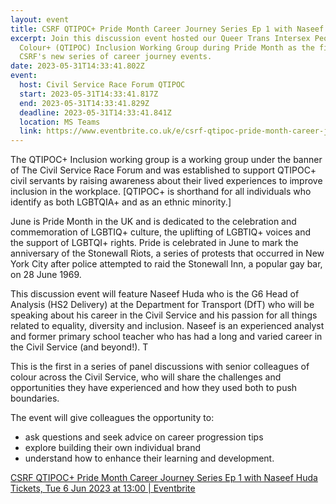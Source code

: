 ```yaml
---
layout: event
title: CSRF QTIPOC+ Pride Month Career Journey Series Ep 1 with Naseef Huda
excerpt: Join this discussion event hosted our Queer Trans Intersex People of
  Colour+ (QTIPOC) Inclusion Working Group during Pride Month as the first in
  CSRF's new series of career journey events.
date: 2023-05-31T14:33:41.802Z
event:
  host: Civil Service Race Forum QTIPOC
  start: 2023-05-31T14:33:41.817Z
  end: 2023-05-31T14:33:41.829Z
  deadline: 2023-05-31T14:33:41.841Z
  location: MS Teams
  link: https://www.eventbrite.co.uk/e/csrf-qtipoc-pride-month-career-journey-series-ep-1-with-naseef-huda-tickets-640854632457?utm-campaign=social&utm-content=attendeeshare&utm-medium=discovery&utm-term=listing&utm-source=cp&aff=escb
---
```

<!--StartFragment-->

The QTIPOC+ Inclusion working group is a working group under the banner of The Civil Service Race Forum and was established to support QTIPOC+ civil servants by raising awareness about their lived experiences to improve inclusion in the workplace. \[QTIPOC+ is shorthand for all individuals who identify as both LGBTQIA+ and as an ethnic minority.]

June is Pride Month in the UK and is dedicated to the celebration and commemoration of LGBTIQ+ culture, the uplifting of LGBTIQ+ voices and the support of LGBTQI+ rights. Pride is celebrated in June to mark the anniversary of the Stonewall Riots, a series of protests that occurred in New York City after police attempted to raid the Stonewall Inn, a popular gay bar, on 28 June 1969.

This discussion event will feature Naseef Huda who is the G6 Head of Analysis (HS2 Delivery) at the Department for Transport (DfT) who will be speaking about his career in the Civil Service and his passion for all things related to equality, diversity and inclusion. Naseef is an experienced analyst and former primary school teacher who has had a long and varied career in the Civil Service (and beyond!). T

This is the first in a series of panel discussions with senior colleagues of colour across the Civil Service, who will share the challenges and opportunities they have experienced and how they used both to push boundaries.

The event will give colleagues the opportunity to:

* ask questions and seek advice on career progression tips
* explore building their own individual brand
* understand how to enhance their learning and development.



<!--StartFragment-->

[CSRF QTIPOC+ Pride Month Career Journey Series Ep 1 with Naseef Huda Tickets, Tue 6 Jun 2023 at 13:00 | Eventbrite](https://www.eventbrite.co.uk/e/csrf-qtipoc-pride-month-career-journey-series-ep-1-with-naseef-huda-tickets-640854632457?utm-campaign=social&utm-content=attendeeshare&utm-medium=discovery&utm-term=listing&utm-source=cp&aff=escb)

<!--EndFragment-->

<!--EndFragment-->